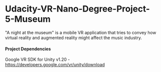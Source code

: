 # Udacity-VR-Nano-Degree-Project-5-Museum
"A night at the museum" is a mobile VR application that tries to convey how virtual reality and augmented reality might affect the music industry.

#### Project Dependencies

Google VR SDK for Unity v1.20 - https://developers.google.com/vr/unity/download